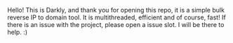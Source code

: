 Hello! This is Darkly, and thank you for opening this repo, it is a simple bulk reverse IP to domain tool. It is multithreaded, efficient and of course, fast!
If there is an issue with the project, please open a issue slot. I will be there to help. :)

